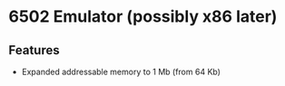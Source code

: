 # 6502 Emulator (possibly x86 later)
## Features
- Expanded addressable memory to 1 Mb (from 64 Kb)
